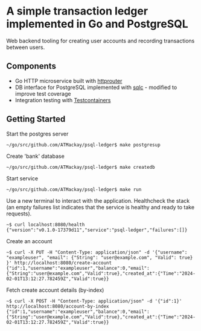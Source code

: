# A simple transaction ledger implemented in Go and PostgreSQL

Web backend tooling for creating user accounts and recording transactions between users.

## Components

* Go HTTP microservice built with [httprouter](https://github.com/julienschmidt/httprouter)
* DB interface for PostgreSQL implemented with [sqlc](https://github.com/sqlc-dev/sqlc) - modified to improve test coverage 
* Integration testing with [Testcontainers](https://github.com/testcontainers/testcontainers-go)

## Getting Started

Start the postgres server
```
~/go/src/github.com/ATMackay/psql-ledger$ make postgresup
```

Create 'bank' database
```
~/go/src/github.com/ATMackay/psql-ledger$ make createdb
```

Start service
```
~/go/src/github.com/ATMackay/psql-ledger$ make run
```

Use a new terminal to interact with the application. Healthcheck the stack (an empty failures list indicates that the service is healthy and ready to take requests).
```
~$ curl localhost:8080/health
{"version":"v0.1.0-17379d11","service":"psql-ledger","failures":[]}
```

Create an account
```
~$ curl -X PUT -H "Content-Type: application/json" -d '{"username": "exampleuser", "email": {"String": "user@example.com", "Valid": true} }' http://localhost:8080/create-account
{"id":1,"username":"exampleuser","balance":0,"email":{"String":"user@example.com","Valid":true},"created_at":{"Time":"2024-02-01T13:12:27.782459Z","Valid":true}}
```

Fetch create account details (by-index)
```
~$ curl -X POST -H "Content-Type: application/json" -d '{"id":1}' http://localhost:8080/account-by-index
{"id":1,"username":"exampleuser","balance":0,"email":{"String":"user@example.com","Valid":true},"created_at":{"Time":"2024-02-01T13:12:27.782459Z","Valid":true}}
```